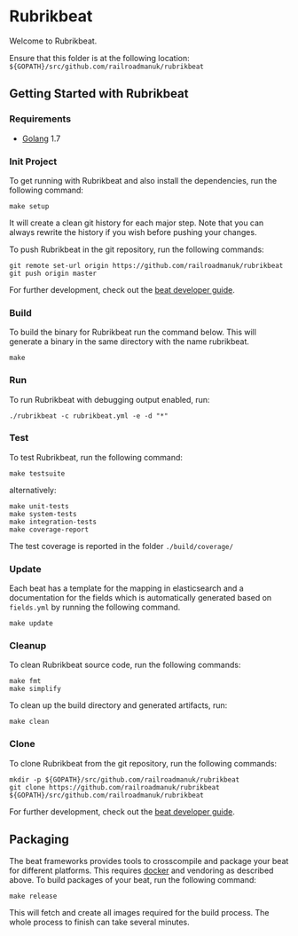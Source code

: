 # Rubrikbeat

Welcome to Rubrikbeat.

Ensure that this folder is at the following location:
`${GOPATH}/src/github.com/railroadmanuk/rubrikbeat`

## Getting Started with Rubrikbeat

### Requirements

* [Golang](https://golang.org/dl/) 1.7

### Init Project
To get running with Rubrikbeat and also install the
dependencies, run the following command:

```
make setup
```

It will create a clean git history for each major step. Note that you can always rewrite the history if you wish before pushing your changes.

To push Rubrikbeat in the git repository, run the following commands:

```
git remote set-url origin https://github.com/railroadmanuk/rubrikbeat
git push origin master
```

For further development, check out the [beat developer guide](https://www.elastic.co/guide/en/beats/libbeat/current/new-beat.html).

### Build

To build the binary for Rubrikbeat run the command below. This will generate a binary
in the same directory with the name rubrikbeat.

```
make
```


### Run

To run Rubrikbeat with debugging output enabled, run:

```
./rubrikbeat -c rubrikbeat.yml -e -d "*"
```


### Test

To test Rubrikbeat, run the following command:

```
make testsuite
```

alternatively:
```
make unit-tests
make system-tests
make integration-tests
make coverage-report
```

The test coverage is reported in the folder `./build/coverage/`

### Update

Each beat has a template for the mapping in elasticsearch and a documentation for the fields
which is automatically generated based on `fields.yml` by running the following command.

```
make update
```


### Cleanup

To clean  Rubrikbeat source code, run the following commands:

```
make fmt
make simplify
```

To clean up the build directory and generated artifacts, run:

```
make clean
```


### Clone

To clone Rubrikbeat from the git repository, run the following commands:

```
mkdir -p ${GOPATH}/src/github.com/railroadmanuk/rubrikbeat
git clone https://github.com/railroadmanuk/rubrikbeat ${GOPATH}/src/github.com/railroadmanuk/rubrikbeat
```


For further development, check out the [beat developer guide](https://www.elastic.co/guide/en/beats/libbeat/current/new-beat.html).


## Packaging

The beat frameworks provides tools to crosscompile and package your beat for different platforms. This requires [docker](https://www.docker.com/) and vendoring as described above. To build packages of your beat, run the following command:

```
make release
```

This will fetch and create all images required for the build process. The whole process to finish can take several minutes.
